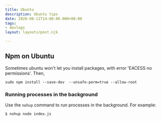 ```yaml
---
title: Ubuntu
description: Ubuntu tips
date: 2020-08-11T14:00:00.000+00:00
tags:
- devlogs
layout: layouts/post.njk

---
```

## Npm on Ubuntu

Sometimes ubuntu won't let you install packages, with error 'EACESS no permissions'. Then,

    sudo npm install --save-dev  --unsafe-perm=true --allow-root

### Running processes in the background

Use the `nohup` command to run processes in the background. For example:

    $ nohup node index.js